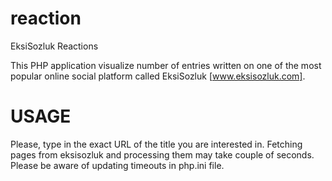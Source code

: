 # reaction
EksiSozluk Reactions

This PHP application visualize number of entries written on one of the most popular online social platform called EksiSozluk [www.eksisozluk.com]. 

USAGE
=======================================
Please, type in the exact URL of the title you are interested in. Fetching pages from eksisozluk and processing them may take couple of seconds. Please be aware of updating timeouts in php.ini file.

